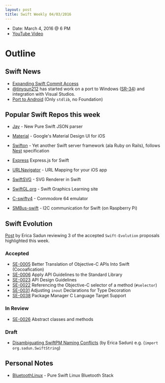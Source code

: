 ```yaml
---
layout: post
title: Swift Weekly 04/03/2016
---
```


- Date: March 4, 2016 @ 6 PM
- [YouTube Video](https://www.youtube.com/watch?v=GnHPwxhq2Cs)

# Outline

## Swift News

- [Expanding Swift Commit Access](https://swift.org/blog/swift-commit-access/)
- [@tinysun212](http://twitter.com/tinysun212) has started work on a port to Windows ([SR-34](https://bugs.swift.org/browse/SR-34)) and integration with Visual Studios.
- [Port to Android](https://github.com/apple/swift/pull/1442) (Only `stdlib`, no Foundation)

## Popular Swift Repos this week

- [Jay](https://github.com/czechboy0/Jay) - New Pure Swift JSON parser
- [Material](https://github.com/CosmicMind/Material) - Google's Material Design UI for iOS
- [Swifton](https://github.com/necolt/Swifton) - Yet another Swift server framework (ala Ruby on Rails), follows [Nest](https://github.com/nestproject/Nest) specification
- [Express](https://github.com/crossroadlabs/Express) Express.js for Swift
- [URLNavigator](https://github.com/devxoul/URLNavigator) - URL Mapping for your iOS app
- [SwiftSVG](https://github.com/mchoe/SwiftSVG) - SVG Renderer in Swift
- [SwiftGL.org](http://www.swiftgl.org
) - Swift Graphics Learning site
- [C-swifty4](https://github.com/Sephiroth87/C-swifty4) - Commodore 64 emulator

- [SMBus-swift](https://github.com/Sephiroth87/SMBus-swift) - I2C communication for Swift (on Raspberry Pi)

## Swift Evolution
[Post](http://ericasadun.com/2016/03/03/swift-evolution-acceptances-the-big-three/) by Erica Sadun reviewing 3 of the accepted `Swift-Evolution` proposals highlighted this week.

### Accepted

- [SE-0005](https://github.com/apple/swift-evolution/blob/master/proposals/0005-objective-c-name-translation.md) Better Translation of Objective-C APIs Into Swift (Cocoafication)
- [SE-0006](https://github.com/apple/swift-evolution/blob/master/proposals/0006-apply-api-guidelines-to-the-standard-library.md) Apply API Guidelines to the Standard Library
- [SE-0023](https://github.com/apple/swift-evolution/blob/master/proposals/0023-api-guidelines.md) API Design Guidelines
- [SE-0022](https://github.com/apple/swift-evolution/blob/master/proposals/0022-objc-selectors.md) Referencing the Objective-C selector of a method (`#selector`)
- [SE-0031](https://github.com/apple/swift-evolution/blob/master/proposals/0031-adjusting-inout-declarations.md) Adjusting `inout` Declarations for Type Decoration
- [SE-0038](https://github.com/apple/swift-evolution/blob/master/proposals/0038-swiftpm-c-language-targets.md) Package Manager C Language Target Support

### In Review

- [SE-0026](https://github.com/apple/swift-evolution/blob/master/proposals/0026-abstract-classes-and-methods.md) Abstract classes and methods

### Draft

- [Disambiguating SwiftPM Naming Conflicts](https://github.com/erica/swift-evolution/blob/dd3d6641d826e4a49c08fae4bd295bb1bbcaeef9/proposals/00X1-disambiguatingswiftpm.md) (by Erica Sadun) e.g. (`import org.sadun.SwiftString`)

## Personal Notes

- [BluetoothLinux](https://github.com/PureSwift/BluetoothLinux) - Pure Swift Linux Bluetooth Stack